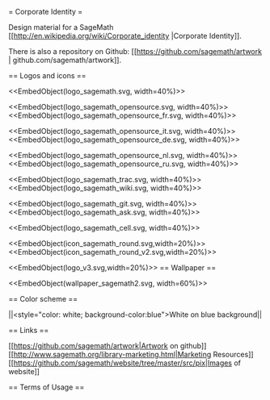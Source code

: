= Corporate Identity =

Design material for a SageMath [[http://en.wikipedia.org/wiki/Corporate_identity |Corporate Identity]].

There is also a repository on Github: [[https://github.com/sagemath/artwork | github.com/sagemath/artwork]].

== Logos and icons ==

<<EmbedObject(logo_sagemath.svg, width=40%)>>

<<EmbedObject(logo_sagemath_opensource.svg, width=40%)>><<EmbedObject(logo_sagemath_opensource_fr.svg, width=40%)>>

<<EmbedObject(logo_sagemath_opensource_it.svg, width=40%)>><<EmbedObject(logo_sagemath_opensource_de.svg, width=40%)>>

<<EmbedObject(logo_sagemath_opensource_nl.svg, width=40%)>><<EmbedObject(logo_sagemath_opensource_ru.svg, width=40%)>>

<<EmbedObject(logo_sagemath_trac.svg, width=40%)>><<EmbedObject(logo_sagemath_wiki.svg, width=40%)>>

<<EmbedObject(logo_sagemath_git.svg, width=40%)>><<EmbedObject(logo_sagemath_ask.svg, width=40%)>>

<<EmbedObject(logo_sagemath_cell.svg, width=40%)>>

<<EmbedObject(icon_sagemath_round.svg,width=20%)>><<EmbedObject(icon_sagemath_round_v2.svg,width=20%)>>

<<EmbedObject(logo_v3.svg,width=20%)>>
== Wallpaper ==

<<EmbedObject(wallpaper_sagemath2.svg, width=60%)>>

== Color scheme ==

||<style="color: white; background-color:blue">White on blue background||

== Links ==

[[https://github.com/sagemath/artwork|Artwork on github]]
[[http://www.sagemath.org/library-marketing.html|Marketing Resources]]
[[https://github.com/sagemath/website/tree/master/src/pix|Images of website]]

== Terms of Usage ==
